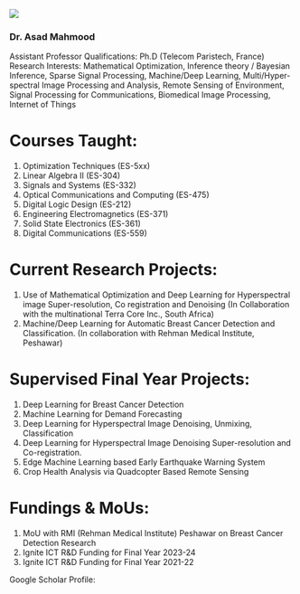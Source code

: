 [![](https://giki.edu.pk/wp-content/uploads/2019/11/pic2024-900x500.webp)](https://giki.edu.pk/wp-content/uploads/2019/11/pic2024-scaled.webp)
### Dr. Asad Mahmood
Assistant Professor
Qualifications: Ph.D (Telecom Paristech, France)  
Research Interests: Mathematical Optimization, Inference theory / Bayesian Inference, Sparse Signal Processing, Machine/Deep Learning, Multi/Hyper-spectral Image Processing and Analysis, Remote Sensing of Environment, Signal Processing for Communications, Biomedical Image Processing, Internet of Things
# Courses Taught:
  1. Optimization Techniques (ES-5xx) 
  2. Linear Algebra II (ES-304)
  3. Signals and Systems (ES-332)
  4. Optical Communications and Computing (ES-475)
  5. Digital Logic Design (ES-212)
  6. Engineering Electromagnetics (ES-371)
  7. Solid State Electronics (ES-361)
  8. Digital Communications (ES-559)


# Current Research Projects:
  1. Use of Mathematical Optimization and Deep Learning for Hyperspectral image Super-resolution, Co registration and Denoising (In Collaboration with the multinational Terra Core Inc., South Africa)
  2. Machine/Deep Learning for Automatic Breast Cancer Detection and Classification. (In collaboration with Rehman Medical Institute, Peshawar)


# Supervised Final Year Projects:
  1. Deep Learning for Breast Cancer Detection
  2. Machine Learning for Demand Forecasting
  3. Deep Learning for Hyperspectral Image Denoising, Unmixing, Classification
  4. Deep Learning for Hyperspectral Image Denoising Super-resolution and Co-registration.
  5. Edge Machine Learning based Early Earthquake Warning System
  6. Crop Health Analysis via Quadcopter Based Remote Sensing


# Fundings & MoUs:
  1. MoU with RMI (Rehman Medical Institute) Peshawar on Breast Cancer Detection Research
  2. Ignite ICT R&D Funding for Final Year 2023-24
  3. Ignite ICT R&D Funding for Final Year 2021-22


Google Scholar Profile: 
